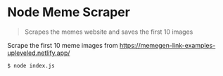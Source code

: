 # Node Meme Scraper

> Scrapes the memes website and saves the first 10 images

Scrape the first 10 meme images from https://memegen-link-examples-upleveled.netlify.app/

```bash
$ node index.js

```
